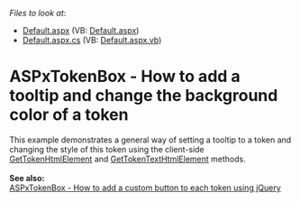 <!-- default file list -->
*Files to look at*:

* [Default.aspx](./CS/Default.aspx) (VB: [Default.aspx](./VB/Default.aspx))
* [Default.aspx.cs](./CS/Default.aspx.cs) (VB: [Default.aspx.vb](./VB/Default.aspx.vb))
<!-- default file list end -->
# ASPxTokenBox - How to add a tooltip and change the background color of a token


<p>This example demonstrates a general way of setting a tooltip to a token and changing the style of this token using the client-side <a href="https://documentation.devexpress.com/#AspNet/DevExpressWebScriptsASPxClientTokenBox_GetTokenHtmlElementtopic">GetTokenHtmlElement</a> and <a href="https://documentation.devexpress.com/AspNet/DevExpressWebScriptsASPxClientTokenBox_GetTokenTextHtmlElementtopic.aspx">GetTokenTextHtmlElement</a> methods.<br><br><strong>See also:</strong><br><a href="https://www.devexpress.com/Support/Center/p/T496885">ASPxTokenBox - How to add a custom button to each token using jQuery</a></p>

<br/>


